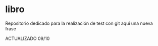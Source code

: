 # libro
Repositorio dedicado para la realización de test con git
aqui una nueva frase

ACTUALIZADO 09/10

